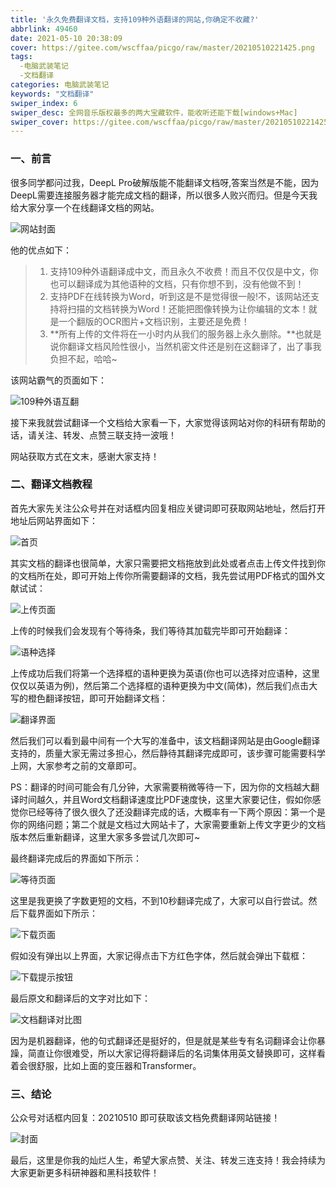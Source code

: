 ```yaml
---
title: '永久免费翻译文档，支持109种外语翻译的网站,你确定不收藏?'
abbrlink: 49460
date: 2021-05-10 20:38:09
cover: https://gitee.com/wscffaa/picgo/raw/master/20210510221425.png
tags:
  -电脑武装笔记
  -文档翻译
categories: 电脑武装笔记
keywords: "文档翻译"
swiper_index: 6
swiper_desc: 全网音乐版权最多的两大宝藏软件，能收听还能下载[windows+Mac]
swiper_cover: https://gitee.com/wscffaa/picgo/raw/master/20210510221425.png
---
```


### 一、前言

很多同学都问过我，DeepL Pro破解版能不能翻译文档呀,答案当然是不能，因为DeepL需要连接服务器才能完成文档的翻译，所以很多人败兴而归。但是今天我给大家分享一个在线翻译文档的网站。

![网站封面](https://gitee.com/wscffaa/picgo/raw/master/20210510221425.png)

他的优点如下：

> 1. 支持109种外语翻译成中文，而且永久不收费！而且不仅仅是中文，你也可以翻译成为其他语种的文档，只有你想不到，没有他做不到！
> 2. 支持PDF在线转换为Word，听到这是不是觉得很一般!不，该网站还支持将扫描的文档转换为Word！还能把图像转换为让你编辑的文本！就是一个翻版的OCR图片+文档识别，主要还是免费！
> 3. **所有上传的文件将在一小时内从我们的服务器上永久删除。**也就是说你翻译文档风险性很小，当然机密文件还是别在这翻译了，出了事我负担不起，哈哈~

该网站霸气的页面如下：

![109种外语互翻](https://gitee.com/wscffaa/picgo/raw/master/20210510215037.png)

接下来我就尝试翻译一个文档给大家看一下，大家觉得该网站对你的科研有帮助的话，请关注、转发、点赞三联支持一波哦！

网站获取方式在文末，感谢大家支持！

### 二、翻译文档教程

首先大家先关注公众号并在对话框内回复相应关键词即可获取网站地址，然后打开地址后网站界面如下：

![首页](https://gitee.com/wscffaa/picgo/raw/master/20210510215508.png)

其实文档的翻译也很简单，大家只需要把文档拖放到此处或者点击上传文件找到你的文档所在处，即可开始上传你所需要翻译的文档，我先尝试用PDF格式的国外文献试试：

![上传页面](https://gitee.com/wscffaa/picgo/raw/master/20210510215630.png)

上传的时候我们会发现有个等待条，我们等待其加载完毕即可开始翻译：

![语种选择](https://gitee.com/wscffaa/picgo/raw/master/20210510215722.png)

上传成功后我们将第一个选择框的语种更换为英语(你也可以选择对应语种，这里仅仅以英语为例)，然后第二个选择框的语种更换为中文(简体)，然后我们点击大写的橙色翻译按钮，即可开始翻译文档：

![翻译界面](https://gitee.com/wscffaa/picgo/raw/master/20210510220015.png)

然后我们可以看到最中间有一个大写的准备中，该文档翻译网站是由Google翻译支持的，质量大家无需过多担心，然后静待其翻译完成即可，该步骤可能需要科学上网，大家参考之前的文章即可。

PS：翻译的时间可能会有几分钟，大家需要稍微等待一下，因为你的文档越大翻译时间越久，并且Word文档翻译速度比PDF速度快，这里大家要记住，假如你感觉你已经等待了很久很久了还没翻译完成的话，大概率有一下两个原因：第一个是你的网络问题；第二个就是文档过大网站卡了，大家需要重新上传文字更少的文档版本然后重新翻译，这里大家多多尝试几次即可~

最终翻译完成后的界面如下所示：

![等待页面](https://gitee.com/wscffaa/picgo/raw/master/20210510220635.png)

这里是我更换了字数更短的文档，不到10秒翻译完成了，大家可以自行尝试。然后下载界面如下所示：

![下载页面](https://gitee.com/wscffaa/picgo/raw/master/20210510220803.png)

假如没有弹出以上界面，大家记得点击下方红色字体，然后就会弹出下载框：

![下载提示按钮](https://gitee.com/wscffaa/picgo/raw/master/20210510220836.png)

最后原文和翻译后的文字对比如下：

![文档翻译对比图](https://gitee.com/wscffaa/picgo/raw/master/20210510221037.png)

因为是机器翻译，他的句式翻译还是挺好的，但是就是某些专有名词翻译会让你暴躁，简直让你很难受，所以大家记得将翻译后的名词集体用英文替换即可，这样看着会很舒服，比如上面的变压器和Transformer。

### 三、结论

公众号对话框内回复：20210510 即可获取该文档免费翻译网站链接！

![封面](https://gitee.com/wscffaa/picgo/raw/master/20210510221402.png)

最后，这里是你我的灿烂人生，希望大家点赞、关注、转发三连支持！我会持续为大家更新更多科研神器和黑科技软件！